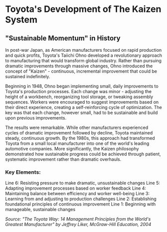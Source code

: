 # Toyota's Development of The Kaizen System

## "Sustainable Momentum" in History

In post-war Japan, as American manufacturers focused on rapid production and quick profits, Toyota's Taiichi Ohno developed a revolutionary approach to manufacturing that would transform global industry. Rather than pursuing dramatic improvements through massive changes, Ohno introduced the concept of "Kaizen" - continuous, incremental improvement that could be sustained indefinitely.

Beginning in 1948, Ohno began implementing small, daily improvements to Toyota's production processes. Each change was minor - adjusting the height of a workbench, reorganizing tool storage, or tweaking assembly sequences. Workers were encouraged to suggest improvements based on their direct experience, creating a self-reinforcing cycle of optimization. The key was that each change, however small, had to be sustainable and build upon previous improvements.

The results were remarkable. While other manufacturers experienced cycles of dramatic improvement followed by decline, Toyota maintained steady, continuous growth. By the 1980s, this approach had transformed Toyota from a small local manufacturer into one of the world's leading automotive companies. More significantly, the Kaizen philosophy demonstrated how sustainable progress could be achieved through patient, systematic improvement rather than dramatic overhauls.

### Key Elements:
Line 6: Resisting pressure to make dramatic, unsustainable changes
Line 5: Adapting improvement processes based on worker feedback
Line 4: Maintaining balance between efficiency and worker well-being
Line 3: Learning from and adjusting to production challenges
Line 2: Establishing foundational principles of continuous improvement
Line 1: Beginning with manageable, sustainable changes

*Source: "The Toyota Way: 14 Management Principles from the World's Greatest Manufacturer" by Jeffrey Liker, McGraw-Hill Education, 2004*